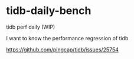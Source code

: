# tidb-daily-bench

tidb perf daily (WIP)

I want to know the performance regression of tidb

https://github.com/pingcap/tidb/issues/25754

